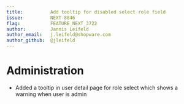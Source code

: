 ```yaml
---
title:          Add tooltip for disabled select role field
issue:          NEXT-8846
flag:           FEATURE_NEXT_3722
author:         Jannis Leifeld
author_email:   j.leifeld@shopware.com
author_github:  @jleifeld
---
```

# Administration
* Added a tooltip in user detail page for role select which shows a warning when user is admin
